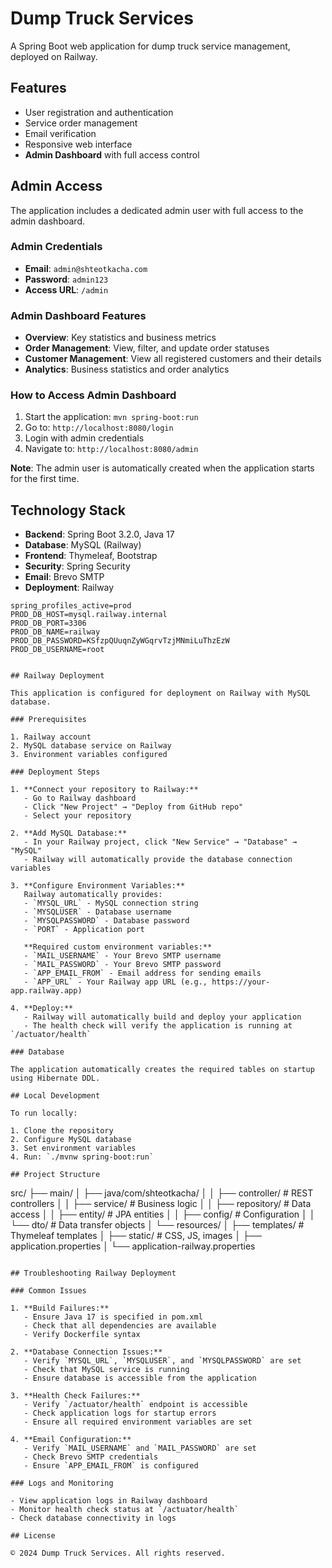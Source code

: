 # Dump Truck Services

A Spring Boot web application for dump truck service management, deployed on Railway.

## Features

- User registration and authentication
- Service order management
- Email verification
- Responsive web interface
- **Admin Dashboard** with full access control

## Admin Access

The application includes a dedicated admin user with full access to the admin dashboard.

### Admin Credentials
- **Email**: `admin@shteotkacha.com`
- **Password**: `admin123`
- **Access URL**: `/admin`

### Admin Dashboard Features
- **Overview**: Key statistics and business metrics
- **Order Management**: View, filter, and update order statuses
- **Customer Management**: View all registered customers and their details
- **Analytics**: Business statistics and order analytics

### How to Access Admin Dashboard
1. Start the application: `mvn spring-boot:run`
2. Go to: `http://localhost:8080/login`
3. Login with admin credentials
4. Navigate to: `http://localhost:8080/admin`

**Note**: The admin user is automatically created when the application starts for the first time.

## Technology Stack

- **Backend**: Spring Boot 3.2.0, Java 17
- **Database**: MySQL (Railway)
- **Frontend**: Thymeleaf, Bootstrap
- **Security**: Spring Security
- **Email**: Brevo SMTP
- **Deployment**: Railway

```properties
spring_profiles_active=prod
PROD_DB_HOST=mysql.railway.internal
PROD_DB_PORT=3306
PROD_DB_NAME=railway
PROD_DB_PASSWORD=KSfzpQUuqnZyWGqrvTzjMNmiLuThzEzW
PROD_DB_USERNAME=root


## Railway Deployment

This application is configured for deployment on Railway with MySQL database.

### Prerequisites

1. Railway account
2. MySQL database service on Railway
3. Environment variables configured

### Deployment Steps

1. **Connect your repository to Railway:**
   - Go to Railway dashboard
   - Click "New Project" → "Deploy from GitHub repo"
   - Select your repository

2. **Add MySQL Database:**
   - In your Railway project, click "New Service" → "Database" → "MySQL"
   - Railway will automatically provide the database connection variables

3. **Configure Environment Variables:**
   Railway automatically provides:
   - `MYSQL_URL` - MySQL connection string
   - `MYSQLUSER` - Database username
   - `MYSQLPASSWORD` - Database password
   - `PORT` - Application port

   **Required custom environment variables:**
   - `MAIL_USERNAME` - Your Brevo SMTP username
   - `MAIL_PASSWORD` - Your Brevo SMTP password
   - `APP_EMAIL_FROM` - Email address for sending emails
   - `APP_URL` - Your Railway app URL (e.g., https://your-app.railway.app)

4. **Deploy:**
   - Railway will automatically build and deploy your application
   - The health check will verify the application is running at `/actuator/health`

### Database

The application automatically creates the required tables on startup using Hibernate DDL.

## Local Development

To run locally:

1. Clone the repository
2. Configure MySQL database
3. Set environment variables
4. Run: `./mvnw spring-boot:run`

## Project Structure

```
src/
├── main/
│   ├── java/com/shteotkacha/
│   │   ├── controller/     # REST controllers
│   │   ├── service/        # Business logic
│   │   ├── repository/     # Data access
│   │   ├── entity/         # JPA entities
│   │   ├── config/         # Configuration
│   │   └── dto/           # Data transfer objects
│   └── resources/
│       ├── templates/      # Thymeleaf templates
│       ├── static/         # CSS, JS, images
│       ├── application.properties
│       └── application-railway.properties
```

## Troubleshooting Railway Deployment

### Common Issues

1. **Build Failures:**
   - Ensure Java 17 is specified in pom.xml
   - Check that all dependencies are available
   - Verify Dockerfile syntax

2. **Database Connection Issues:**
   - Verify `MYSQL_URL`, `MYSQLUSER`, and `MYSQLPASSWORD` are set
   - Check that MySQL service is running
   - Ensure database is accessible from the application

3. **Health Check Failures:**
   - Verify `/actuator/health` endpoint is accessible
   - Check application logs for startup errors
   - Ensure all required environment variables are set

4. **Email Configuration:**
   - Verify `MAIL_USERNAME` and `MAIL_PASSWORD` are set
   - Check Brevo SMTP credentials
   - Ensure `APP_EMAIL_FROM` is configured

### Logs and Monitoring

- View application logs in Railway dashboard
- Monitor health check status at `/actuator/health`
- Check database connectivity in logs

## License

© 2024 Dump Truck Services. All rights reserved. 